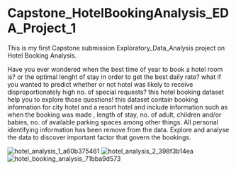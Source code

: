 # Capstone_HotelBookingAnalysis_EDA_Project_1
This is my first Capstone submission Exploratory_Data_Analysis project on Hotel Booking Analysis. 

Have you ever wondered when the best time of year to book a hotel room is? or the optimal lenght of stay  in order to get the best daily rate? what if you wanted to predict whether or not hotel was likely to receive disproportionately high no. of special requests? this hotel booking dataset help you to explore those questions!
this dataset contain booking information for city hotel and a resort hotel and include information such as when the booking was made , length of stay, no. of adult, children and/or babies, no. of available parking spaces among other things. All personal identifying information has been remove from the data. Explore and analyse the data to discover important factor that govern the bookings. 

![hotel_analysis_1_a60b375461](https://user-images.githubusercontent.com/118520544/221856463-97f60198-030b-4c03-861b-6e5f39ab0997.jpg)
![hotel_analysis_2_398f3b14ea](https://user-images.githubusercontent.com/118520544/221856541-eb771117-c1cb-4f5c-9e96-bf08fdffcde8.jpg)
![hotel_booking_analysis_71bba9d573](https://user-images.githubusercontent.com/118520544/221858378-1a0c89a7-c6c5-42b3-9b77-084914cfe3cd.png)
